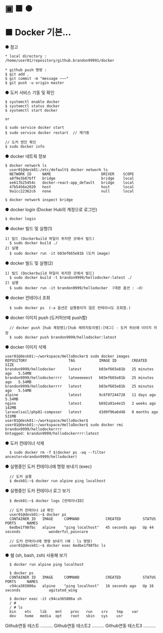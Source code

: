 

▣ ■ ●
==============================
■ Docker 기본...
==============================

● 참고
```
* local directory :
/home/user01/repository/github.brandon99991/docker

* github push 명령 :
$ git add .
$ git commit -m "message ~~~"
$ git push -u origin master
```

● 도커 서비스 기동 및 확인
```
$ systemctl enable docker  
$ systemctl status docker  
$ systemctl start docker  

or 

$ sudo service docker start
$ sudo service docker restart  // 재기동

// 도커 엔진 확인
$ sudo docker info
```

● docker 네트웍 정보
```
$ docker network ls
  user01@desk01:/etc/default$ docker network ls
  NETWORK ID     NAME                       DRIVER    SCOPE
  a8f9e3b876ff   bridge                     bridge    local
  ee617b25454c   docker-react-app_default   bridge    local
  47b5456e2020   host                       host      local
  9a1cc22362c6   none                       null      local  

$ docker network inspect bridge
```

● docker login (Docker Hub의 계정으로 로그인)
```
$ docker login
```

● docker 빌드 및 실행(1)
```
1) 빌드 (Dockerbuild 파일이 위치한 곳에서 빌드)
  $ sudo docker build ./
2) 실행
  $ sudo docker run -it b03ef665e81b (도커 image)
```

● docker 빌드 및 실행(2)
```
1) 빌드 (Dockerbuild 파일이 위치한 곳에서 빌드)
  $ sudo docker build -t brandon9999/hellodocker:latest ./
2) 실행
  $ sudo docker run -it brandon9999/hellodocker  (데몬 옵션 : -d)
```

● docker 컨테이너 조회
```
  $ sudo docker ps  (-a 옵션은 실행중이지 않은 컨테이너도 조회함.)
```

● docker 이미지 push (도커허브에 push함)
```
  // docker push [hub 계정명]/[hub 레퍼지토리명]:[태그] - 도커 허브에 이미지 저장
  $ sudo docker push brandon9999/hellodocker:latest
```

● docker 이미지 삭제
```
user01@desk01:~/workspace/HelloDocker$ sudo docker images
REPOSITORY                   TAG           IMAGE ID       CREATED          SIZE
brandon9999/hellodocker      latest        b03ef665e81b   25 minutes ago   5.54MB
brandon9999/hellodockerrrr   lateeeeeest   b03ef665e81b   25 minutes ago   5.54MB
brandon9999/hellodockerrrr   latest        b03ef665e81b   25 minutes ago   5.54MB
alpine                       latest        9c6f07244728   11 days ago      5.54MB
nginx                        latest        b692a91e4e15   2 weeks ago      142MB
laravelsail/php81-composer   latest        d109f96a6d48   8 months ago     531MB
user01@desk01:~/workspace/HelloDocker$ 
user01@desk01:~/workspace/HelloDocker$ sudo docker rmi brandon9999/hellodockerrrr
Untagged: brandon9999/hellodockerrrr:latest
```

● 도커 컨테이너 삭제 
```
  $ sudo docker rm -f $(docker ps -aq --filter ancestor=brandon9999/hellodocker)
```

● 실행중인 도커 컨테이너에 명령 보내기 (exec)
```
  // 도커 실행
  $ desk01:~$ docker run alpine ping localhost
```

● 실행중인 도커 컨테이너 로그 보기
```
  $ desk01:~$ docker logs [컨테이너ID]

  // 도커 컨테이너 id 확인
  user01@desk01:~$ docker ps
  CONTAINER ID   IMAGE     COMMAND            CREATED          STATUS          PORTS     NAMES
  6edbe1f98fbc   alpine    "ping localhost"   45 seconds ago   Up 44 seconds             wonderful_poincare

  // 도커 컨테이너에 명령 보내기 (예 : ls 명령)
  user01@desk01:~$ docker exec 6edbe1f98fbc ls
```

● 쉘 (sh, bash, zsh) 사용해 보기
```
  $ docker run alpine ping localhost

  $ docker ps
  CONTAINER ID   IMAGE     COMMAND            CREATED          STATUS          PORTS     NAMES
  c94ca365806a   alpine    "ping localhost"   16 seconds ago   Up 16 seconds             agitated_wing

  $ docker exec -it c94ca365806a sh
  / # 
  / # ls
  bin    etc    lib    mnt    proc   run    srv    tmp    var
  dev    home   media  opt    root   sbin   sys    usr
```

  Github연동 테스트 ..........
  Github연동 테스트2 ..........
  Github연동 테스트3 ..........
